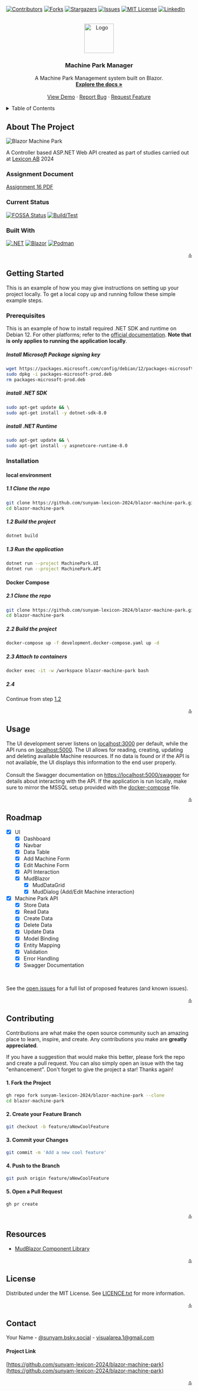 <a name="readme-top"></a>

[![Contributors][contributors-shield]][contributors-url]
[![Forks][forks-shield]][forks-url]
[![Stargazers][stars-shield]][stars-url]
[![Issues][issues-shield]][issues-url]
[![MIT License][license-shield]][license-url]
[![LinkedIn][linkedin-shield]][linkedin-url]



<!-- PROJECT LOGO -->
<br />
<div align="center">
  <a href="https://github.com/sunyam-lexicon-2024/blazor-machine-park">
    <img src=".docs/images/logo.png" alt="Logo" width="80" height="80">
  </a>

<h3 align="center">Machine Park Manager</h3>

  <p align="center">
    A Machine Park Management system built on Blazor.
    <br />
    <a href="https://github.com/sunyam-lexicon-2024/blazor-machine-park"><strong>Explore the docs »</strong></a>
    <br />
    <br />
    <a href="https://github.com/sunyam-lexicon-2024/blazor-machine-park">View Demo</a>
    ·
    <a href="https://github.com/sunyam-lexicon-2024/blazor-machine-park/issues/new?labels=bug&template=bug-report---.md">Report Bug</a>
    ·
    <a href="https://github.com/sunyam-lexicon-2024/blazor-machine-park/issues/new?labels=enhancement&template=feature-request---.md">Request Feature</a>
  </p>
</div>



<!-- TABLE OF CONTENTS -->
<details>
  <summary>Table of Contents</summary>
  <ol>
    <li>
      <a href="#about-the-project">About The Project</a>
      <ul>
        <li><a href="#assignment-document">Assignment Document</a></li>
        <li><a href="#current-status">Currens Status</a></li>
        <li><a href="#built-with">Built With</a></li>
      </ul>
    </li>
    <li>
      <a href="#getting-started">Getting Started</a>
      <ul>
        <li><a href="#prerequisites">Prerequisites</a></li>
        <li><a href="#installation">Installation</a></li>
      </ul>
    </li>
    <li><a href="#usage">Usage</a></li>
    <li><a href="#roadmap">Roadmap</a></li>
    <li><a href="#contributing">Contributing</a></li>
    <li><a href="#license">License</a></li>
    <li><a href="#contact">Contact</a></li>
    <li><a href="#acknowledgments">Acknowledgments</a></li>
  </ol>
</details>



<!-- ABOUT THE PROJECT -->
## About The Project

![![Blazor Machine Park][product-screenshot]](.docs/images/screenshot.png)

A Controller based ASP.NET Web API created as part of studies carried out at [Lexicon AB](https://lexicon.se) 2024



### Assignment Document

[Assignment 16 PDF](.docs/pdf/assignment-16.pdf)



### Current Status

[![FOSSA Status](https://app.fossa.com/api/projects/custom%2B45338%2Fgithub.com%2FSunyam-Lexicon-2024%2Ftournament-api.svg?type=shield&issueType=license)](https://app.fossa.com/projects/custom%2B45338%2Fgithub.com%2FSunyam-Lexicon-2024%2Ftournament-api?ref=badge_shield&issueType=license)
[![Build/Test](https://github.com/Sunyam-Lexicon-2024/blazor-machine-park/actions/workflows/build_test.yml/badge.svg)](https://github.com/Sunyam-Lexicon-2024/blazor-machine-park/actions/workflows/build_test.yml)



### Built With

[![.NET][.NET]][.NET-url]
[![Blazor][Blazor]][Blazor-url]
[![Podman][Podman]][Podman-url]

<p align="right"><a href="#readme-top">🔝</a></p>



<!-- GETTING STARTED -->
## Getting Started

This is an example of how you may give instructions on setting up your project locally.
To get a local copy up and running follow these simple example steps.

### Prerequisites

This is an example of how to install required .NET SDK and runtime on Debian 12. For other platforms; refer to the [official documentation](https://learn.microsoft.com/en-us/dotnet/core/install/).
**Note that is only applies to running the application locally**.

##### Install Microsoft Package signing key
  ```sh
  wget https://packages.microsoft.com/config/debian/12/packages-microsoft-prod.deb -O packages-microsoft-prod.deb
  sudo dpkg -i packages-microsoft-prod.deb
  rm packages-microsoft-prod.deb
  ```
##### install .NET SDK
  ```sh
  sudo apt-get update && \
  sudo apt-get install -y dotnet-sdk-8.0
  ```
##### install .NET Runtime
  ```sh
  sudo apt-get update && \
  sudo apt-get install -y aspnetcore-runtime-8.0
  ```

### Installation

#### local environment

##### 1.1 Clone the repo
   ```sh
   git clone https://github.com/sunyam-lexicon-2024/blazor-machine-park.git
   cd blazor-machine-park
   ```
##### 1.2 Build the project
   ```sh
   dotnet build
   ```
##### 1.3 Run the application
   ```sh
   dotnet run --project MachinePark.UI
   dotnet run --project MachinePark.API
   ```

#### Docker Compose

##### 2.1 Clone the repo
   ```sh
   git clone https://github.com/sunyam-lexicon-2024/blazor-machine-park.git
   cd blazor-machine-park
   ```
##### 2.2 Build the project
   ```sh
   docker-compose up -f development.docker-compose.yaml up -d
   ```
##### 2.3 Attach to containers
```sh
docker exec -it -w /workspace blazor-machine-park bash
```
##### 2.4
Continue from step [1.2](#12-build-the-project)

<p align="right"><a href="#readme-top">🔝</a></p>



<!-- USAGE EXAMPLES -->
## Usage

The UI development server listens on [localhost:3000](http://localhost:3000) per default, while the API runs on [localhost:5000](http://localhost:5000).
The UI allows for reading, creating, updating and deleting available Machine resources. 
If no data is found or if the API is not available, the UI displays this information to the end user properly.
<br>
<br>
Consult the Swagger documentation on [https://localhost:5000/swagger](https://localhost:5000/swagger) for details about interacting with the API.
If the application is run locally, make sure to mirror the MSSQL setup provided with the [docker-compose](development.docker-compose.yaml) file.




<p align="right"><a href="#readme-top">🔝</a></p>



<!-- ROADMAP -->
## Roadmap

- [x] UI
  - [x] Dashboard
  - [x] Navbar
  - [x] Data Table
  - [x] Add Machine Form
  - [x] Edit Machine Form
  - [x] API Interaction
  - [x] MudBlazor
    - [x] MudDataGrid
    - [x] MudDialog (Add/Edit Machine interaction)
- [x] Machine Park API
  - [x] Store Data
  - [x] Read Data
  - [x] Create Data
  - [x] Delete Data
  - [x] Update Data
  - [x] Model Binding
  - [x] Entity Mapping
  - [x] Validation
  - [x] Error Handling
  - [x] Swagger Documentation

<br>

See the [open issues](https://github.com/sunyam-lexicon-2024/blazor-machine-park/issues) for a full list of proposed features (and known issues).

<p align="right"><a href="#readme-top">🔝</a></p>



<!-- CONTRIBUTING -->
## Contributing

Contributions are what make the open source community such an amazing place to learn, inspire, and create. Any contributions you make are **greatly appreciated**.

If you have a suggestion that would make this better, please fork the repo and create a pull request. You can also simply open an issue with the tag "enhancement".
Don't forget to give the project a star! Thanks again!

#### 1. Fork the Project
```sh
gh repo fork sunyam-lexicon-2024/blazor-machine-park --clone
cd blazor-machine-park
```
#### 2. Create your Feature Branch 
```sh
git checkout -b feature/aNewCoolFeature
```
#### 3. Commit your Changes 
```sh
git commit -m 'Add a new cool feature'
```
#### 4. Push to the Branch 
```sh
git push origin feature/aNewCoolFeature
```
#### 5. Open a Pull Request
```sh
gh pr create 
```

<p align="right"><a href="#readme-top">🔝</a></p>



<!-- RESOURCES -->
## Resources

- [MudBlazor Component Library](https://mudblazor.com/)

<p align="right"><a href="#readme-top">🔝</a></p>


<!-- LICENSE -->
## License

Distributed under the MIT License. See [LICENCE.txt](LICENCE.txt) for more information.

<p align="right"><a href="#readme-top">🔝</a></p>



<!-- CONTACT -->
## Contact

Your Name - [@sunyam.bsky.social](https://bsky.app/profile/sunyam.bsky.social) - [visualarea.1@gmail.com](mailto:visualarea.1@gmail.com)

#### Project Link
[https://github.com/sunyam-lexicon-2024/blazor-machine-park](https://github.com/sunyam-lexicon-2024/blazor-machine-park)

<p align="right"><a href="#readme-top">🔝</a></p>

<!-- MARKDOWN LINKS & IMAGES -->
[contributors-shield]: https://img.shields.io/github/contributors/sunyam-lexicon-2024/blazor-machine-park.svg?style=for-the-badge
[contributors-url]: https://github.com/sunyam-lexicon-2024/blazor-machine-park/graphs/contributors
[forks-shield]: https://img.shields.io/github/forks/sunyam-lexicon-2024/blazor-machine-park?style=for-the-badge
[forks-url]: https://github.com/sunyam-lexicon-2024/blazor-machine-park/network/members
[stars-shield]: https://img.shields.io/github/stars/sunyam-lexicon-2024/blazor-machine-park.svg?style=for-the-badge
[stars-url]: https://github.com/sunyam-lexicon-2024/blazor-machine-park/stargazers
[issues-shield]: https://img.shields.io/github/issues/sunyam-lexicon-2024/blazor-machine-park.svg?style=for-the-badge
[issues-url]: https://github.com/sunyam-lexicon-2024/blazor-machine-park/issues
[license-shield]: https://img.shields.io/github/license/sunyam-lexicon-2024/blazor-machine-park.svg?style=for-the-badge
[license-url]: https://github.com/sunyam-lexicon-2024/blazor-machine-park/blob/main/LICENSE.txt
[linkedin-shield]: https://img.shields.io/badge/-LinkedIn-black.svg?style=for-the-badge&logo=linkedin&colorB=555
[linkedin-url]: https://linkedin.com/in/carl-sandberg-01070a2b6/
[product-screenshot]: .docs/images/screenshot.png
[.NET]: https://img.shields.io/badge/.NET-5C2D91?style=for-the-badge&logo=.net&logoColor=white
[.NET-url]: https://dotnet.microsoft.com/
[Podman]: https://img.shields.io/badge/podman-000000?style=for-the-badge&logo=podman&logoColor=white&logoSize=large&color=892CA0
[Podman-url]:https://podman.io
[Blazor]: https://img.shields.io/badge/blazor-512BD4?style=for-the-badge&logo=blazor
[Blazor-url]:https://dotnet.microsoft.com/en-us/apps/aspnet/web-apps/blazor
